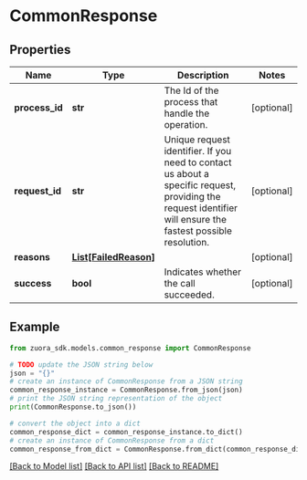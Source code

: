 # CommonResponse


## Properties

Name | Type | Description | Notes
------------ | ------------- | ------------- | -------------
**process_id** | **str** | The Id of the process that handle the operation.  | [optional] 
**request_id** | **str** | Unique request identifier. If you need to contact us about a specific request, providing the request identifier will ensure the fastest possible resolution.  | [optional] 
**reasons** | [**List[FailedReason]**](FailedReason.md) |  | [optional] 
**success** | **bool** | Indicates whether the call succeeded.  | [optional] 

## Example

```python
from zuora_sdk.models.common_response import CommonResponse

# TODO update the JSON string below
json = "{}"
# create an instance of CommonResponse from a JSON string
common_response_instance = CommonResponse.from_json(json)
# print the JSON string representation of the object
print(CommonResponse.to_json())

# convert the object into a dict
common_response_dict = common_response_instance.to_dict()
# create an instance of CommonResponse from a dict
common_response_from_dict = CommonResponse.from_dict(common_response_dict)
```
[[Back to Model list]](../README.md#documentation-for-models) [[Back to API list]](../README.md#documentation-for-api-endpoints) [[Back to README]](../README.md)


